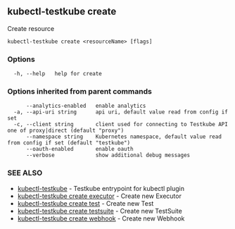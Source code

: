 ## kubectl-testkube create

Create resource

```
kubectl-testkube create <resourceName> [flags]
```

### Options

```
  -h, --help   help for create
```

### Options inherited from parent commands

```
      --analytics-enabled   enable analytics
  -a, --api-uri string      api uri, default value read from config if set
  -c, --client string       client used for connecting to Testkube API one of proxy|direct (default "proxy")
      --namespace string    Kubernetes namespace, default value read from config if set (default "testkube")
      --oauth-enabled       enable oauth
      --verbose             show additional debug messages
```

### SEE ALSO

* [kubectl-testkube](kubectl-testkube.md)	 - Testkube entrypoint for kubectl plugin
* [kubectl-testkube create executor](kubectl-testkube_create_executor.md)	 - Create new Executor
* [kubectl-testkube create test](kubectl-testkube_create_test.md)	 - Create new Test
* [kubectl-testkube create testsuite](kubectl-testkube_create_testsuite.md)	 - Create new TestSuite
* [kubectl-testkube create webhook](kubectl-testkube_create_webhook.md)	 - Create new Webhook


